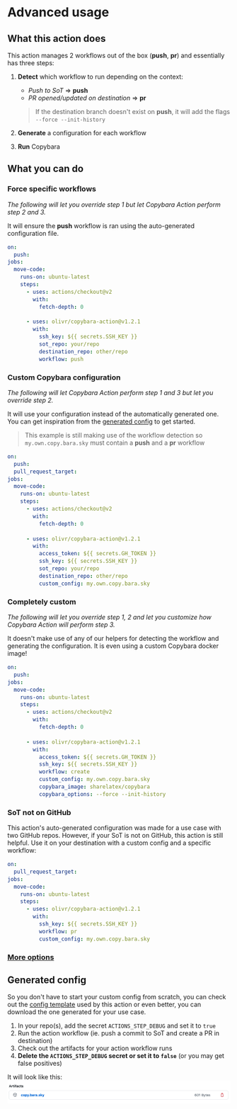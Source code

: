 # Advanced usage

## What this action does

This action manages 2 workflows out of the box (**push**, **pr**) and essentially has three steps:

1. **Detect** which workflow to run depending on the context:

   - _Push to SoT_ => **push**
   - _PR opened/updated on destination_ => **pr**

   > If the destination branch doesn't exist on **push**, it will add the flags `--force --init-history`

2. **Generate** a configuration for each workflow

3. **Run** Copybara

## What you can do

### Force specific workflows

_The following will let you override step 1 but let Copybara Action perform step 2 and 3._

It will ensure the **push** workflow is ran using the auto-generated configuration file.

```yaml
on:
  push:
jobs:
  move-code:
    runs-on: ubuntu-latest
    steps:
      - uses: actions/checkout@v2
        with:
          fetch-depth: 0

      - uses: olivr/copybara-action@v1.2.1
        with:
          ssh_key: ${{ secrets.SSH_KEY }}
          sot_repo: your/repo
          destination_repo: other/repo
          workflow: push
```

### Custom Copybara configuration

_The following will let Copybara Action perform step 1 and 3 but let you override step 2._

It will use your configuration instead of the automatically generated one.
You can get inspiration from the [generated config](#generated-config) to get started.

> This example is still making use of the workflow detection so `my.own.copy.bara.sky` must contain a **push** and a **pr** workflow

```yaml
on:
  push:
  pull_request_target:
jobs:
  move-code:
    runs-on: ubuntu-latest
    steps:
      - uses: actions/checkout@v2
        with:
          fetch-depth: 0

      - uses: olivr/copybara-action@v1.2.1
        with:
          access_token: ${{ secrets.GH_TOKEN }}
          ssh_key: ${{ secrets.SSH_KEY }}
          sot_repo: your/repo
          destination_repo: other/repo
          custom_config: my.own.copy.bara.sky
```

### Completely custom

_The following will let you override step 1, 2 and let you customize how Copybara Action will perform step 3._

It doesn't make use of any of our helpers for detecting the workflow and generating the configuration.
It is even using a custom Copybara docker image!

```yaml
on:
  push:
jobs:
  move-code:
    runs-on: ubuntu-latest
    steps:
      - uses: actions/checkout@v2
        with:
          fetch-depth: 0

      - uses: olivr/copybara-action@v1.2.1
        with:
          access_token: ${{ secrets.GH_TOKEN }}
          ssh_key: ${{ secrets.SSH_KEY }}
          workflow: create
          custom_config: my.own.copy.bara.sky
          copybara_image: sharelatex/copybara
          copybara_options: --force --init-history
```

### SoT not on GitHub

This action's auto-generated configuration was made for a use case with two GitHub repos. However, if your SoT is not on GitHub, this action is still helpful.
Use it on your destination with a custom config and a specific workflow:

```yaml
on:
  pull_request_target:
jobs:
  move-code:
    runs-on: ubuntu-latest
    steps:
      - uses: olivr/copybara-action@v1.2.1
        with:
          ssh_key: ${{ secrets.SSH_KEY }}
          workflow: pr
          custom_config: my.own.copy.bara.sky
```

### [More options](inputs.md)

## Generated config

So you don't have to start your custom config from scratch, you can check out the [config template](/src/copy.bara.sky.ts) used by this action or even better, you can download the one generated for your use case.

1. In your repo(s), add the secret `ACTIONS_STEP_DEBUG` and set it to `true`
2. Run the action workflow (ie. push a commit to SoT and create a PR in destination)
3. Check out the artifacts for your action workflow runs
4. **Delete the `ACTIONS_STEP_DEBUG` secret or set it to `false`** (or you may get false positives)

It will look like this:
![artifact](images/artifact.png)
